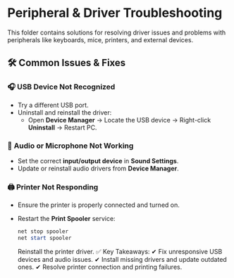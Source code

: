 # **Peripheral & Driver Troubleshooting**  

This folder contains solutions for resolving driver issues and problems with peripherals like keyboards, mice, printers, and external devices.  

## **🛠 Common Issues & Fixes**  

### 🎧 **USB Device Not Recognized**  
- Try a different USB port.  
- Uninstall and reinstall the driver:  
  - Open **Device Manager** → Locate the USB device → Right-click **Uninstall** → Restart PC.  

### 🎤 **Audio or Microphone Not Working**  
- Set the correct **input/output device** in **Sound Settings**.  
- Update or reinstall audio drivers from **Device Manager**.  

### 🖨 **Printer Not Responding**  
- Ensure the printer is properly connected and turned on.  
- Restart the **Print Spooler** service:  
  ```powershell
  net stop spooler
  net start spooler
  ```

  Reinstall the printer driver.
✅ Key Takeaways:
✔ Fix unresponsive USB devices and audio issues.
✔ Install missing drivers and update outdated ones.
✔ Resolve printer connection and printing failures.
